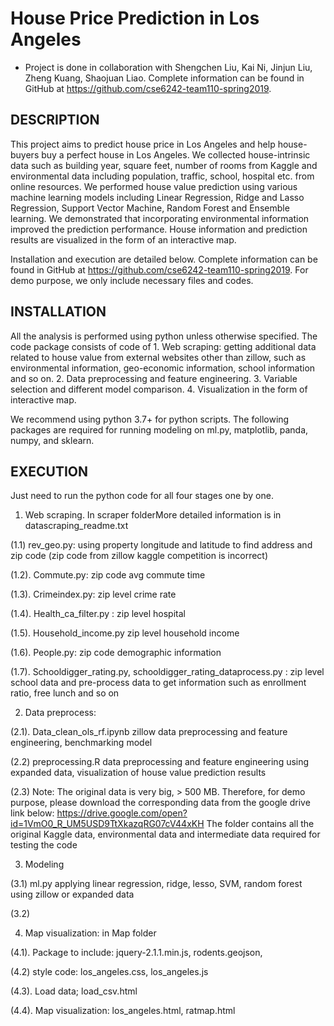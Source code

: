 # House Price Prediction in Los Angeles

* Project is done in collaboration with Shengchen Liu, Kai Ni, Jinjun Liu, Zheng Kuang, Shaojuan Liao. Complete information can be found in GitHub at https://github.com/cse6242-team110-spring2019.

## DESCRIPTION
This project aims to predict house price in Los Angeles and help house-buyers buy a perfect house in Los Angeles. We collected house-intrinsic data such as building year, square feet, number of rooms from Kaggle and environmental data including population, traffic, school, hospital etc. from online resources. We performed house value prediction using various machine learning models including Linear Regression, Ridge and Lasso Regression, Support Vector Machine, Random Forest and Ensemble learning. We demonstrated that incorporating environmental information improved the prediction performance. House information and prediction results are visualized in the form of an interactive map.

Installation and execution are detailed below. Complete information can be found in GitHub at https://github.com/cse6242-team110-spring2019. For demo purpose, we only include necessary files and codes.

## INSTALLATION
All the analysis is performed using python unless otherwise specified. The code package consists of code of 1. Web scraping: getting additional data related to house value from external websites other than zillow, such as environmental information, geo-economic information, school information and so on. 2. Data preprocessing and feature engineering. 3. Variable selection and different model comparison. 4. Visualization in the form of interactive map. 

We recommend using python 3.7+ for python scripts. The following packages are required for running modeling on ml.py, matplotlib, panda, numpy, and sklearn.

## EXECUTION
Just need to run the python code for all four stages one by one.
1. Web scraping. In scraper folderMore detailed information is in datascraping_readme.txt

(1.1) rev_geo.py: using property longitude and latitude to find address and zip code (zip code from zillow kaggle competition is incorrect)

(1.2). Commute.py: zip code avg commute time

(1.3). Crimeindex.py: zip level crime rate 

(1.4). Health_ca_filter.py : zip level hospital 

(1.5). Household_income.py zip level household income

(1.6). People.py: zip code demographic information

(1.7). Schooldigger_rating.py, schooldigger_rating_dataprocess.py : zip level school data and pre-process data to get information such as  enrollment ratio, free lunch and so on

2. Data preprocess:

(2.1). Data_clean_ols_rf.ipynb zillow data preprocessing and feature engineering, benchmarking model

(2.2) preprocessing.R data preprocessing and feature engineering using expanded data, visualization of house value prediction results

(2.3) Note: The original data is very big, > 500 MB. Therefore, for demo purpose, please download the corresponding data from the google drive link below:
https://drive.google.com/open?id=1VmO0_R_UM5USD9TtXkazqRG07cV44xKH
The folder contains all the original Kaggle data, environmental data and intermediate data required for testing the code

3. Modeling

(3.1) ml.py applying linear regression, ridge, lesso, SVM, random forest using zillow or expanded data

(3.2)

4. Map visualization: in Map folder

(4.1). Package to include: jquery-2.1.1.min.js, rodents.geojson, 

(4.2) style code: los_angeles.css, los_angeles.js

(4.3). Load data; load_csv.html

(4.4). Map visualization: los_angeles.html, ratmap.html




        

